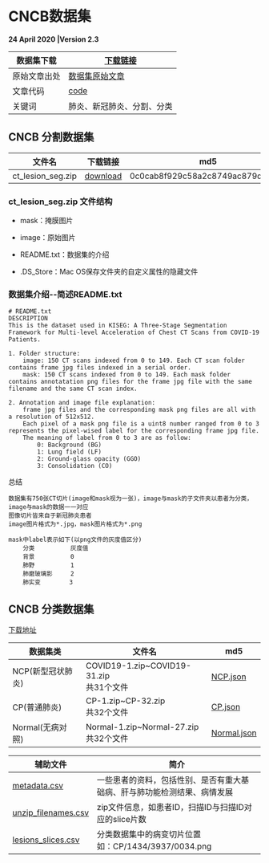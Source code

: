 # CNCB数据集

**24 April 2020 |Version 2.3**

| 数据集下载   | [下载链接](http://ncov-ai.big.ac.cn/download?lang=en)        |
| ------------ | ------------------------------------------------------------ |
| 原始文章出处 | [数据集原始文章](https://www.cell.com/cell/fulltext/S0092-8674(20)30551-1?rss=yes) |
| 文章代码     | [code](http://ncov-ai.big.ac.cn/download/code.zip)           |
| 关键词       | 肺炎、新冠肺炎、分割、分类                                   |



## CNCB 分割数据集

| 文件名            | 下载链接                                                     | md5                              |
| ----------------- | ------------------------------------------------------------ | -------------------------------- |
| ct_lesion_seg.zip | [download](http://ncov-ai.big.ac.cn/download/ct_lesion_seg.zip) | 0c0cab8f929c58a2c8749ac879daa52d |

### ct_lesion_seg.zip 文件结构

* mask：掩膜图片

* image：原始图片
* README.txt：数据集的介绍
* .DS_Store：Mac OS保存文件夹的自定义属性的隐藏文件

### 数据集介绍--简述README.txt

```text
# README.txt
DESCRIPTION
This is the dataset used in KISEG: A Three-Stage Segmentation Framework for Multi-level Acceleration of Chest CT Scans from COVID-19 Patients.

1. Folder structure:
    image: 150 CT scans indexed from 0 to 149. Each CT scan folder contains frame jpg files indexed in a serial order.
    mask: 150 CT scans indexed from 0 to 149. Each mask folder contains annotatation png files for the frame jpg file with the same filename and the same CT scan index.
    
2. Annotation and image file explanation:
    frame jpg files and the corresponding mask png files are all with a resolution of 512x512.
    Each pixel of a mask png file is a uint8 number ranged from 0 to 3 represents the pixel-wised label for the corresponding frame jpg file.
    The meaning of label from 0 to 3 are as follow:
        0: Background (BG)
        1: Lung field (LF)
        2: Ground-glass opacity (GGO)
        3: Consolidation (CO)
```

总结

```text
数据集有750张CT切片(image和mask视为一张)，image与mask的子文件夹以患者为分类，image与mask的数据一一对应
图像切片皆来自于新冠肺炎患者
image图片格式为*.jpg，mask图片格式为*.png

mask中label表示如下(以png文件的灰度值区分)
	分类			灰度值
	背景			0
	肺野			1
	肺磨玻璃影     2
	肺实变		   3
```



## CNCB 分类数据集

[下载地址](http://ncov-ai.big.ac.cn/download?lang=en) <!--注：下载速度较慢--> 

| 数据集类          | 文件名                                     | md5                                 |
| ----------------- | ------------------------------------------ | ----------------------------------- |
| NCP(新型冠状肺炎) | COVID19-1.zip~COVID19-31.zip<br>共31个文件 | [NCP.json](./NCP/filemd5.json)      |
| CP(普通肺炎)      | CP-1.zip~CP-32.zip<br>共32个文件           | [CP.json](./CP/CP.json)             |
| Normal(无病对照)  | Normal-1.zip~Normal-27.zip<br/>共32个文件  | [Normal.json](./Normal/Normal.json) |

| 辅助文件                                   | 简介                                                         |
| ------------------------------------------ | ------------------------------------------------------------ |
| [metadata.csv](./NCP/metadata.csv)         | 一些患者的资料，包括性别、是否有重大基础病、肝与肺功能检测结果、病情发展 |
| [unzip_filenames.csv](unzip_filenames.csv) | zip文件信息，如患者ID，扫描ID与扫描ID对应的slice片数         |
| [lesions_slices.csv](lesions_slices.csv)   | 分类数据集中的病变切片位置<br>如：CP/1434/3937/0034.png      |
